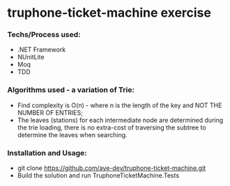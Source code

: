 # truphone-ticket-machine exercise

### Techs/Process used:
 - .NET Framework
 - NUnitLite
 - Moq
 - TDD

### Algorithms used - a variation of Trie:
- Find complexity is O(n) - where n is the length of the key and NOT THE NUMBER OF ENTRIES;
- The leaves (stations) for each intermediate node are determined during the trie loading, there is no extra-cost of traversing the subtree to determine the leaves when searching.

### Installation and Usage:
- git clone https://github.com/aye-dev/truphone-ticket-machine.git
- Build the solution and run TruphoneTicketMachine.Tests
